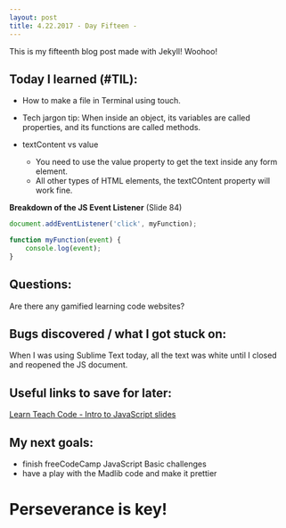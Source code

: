 ```yaml
---
layout: post
title: 4.22.2017 - Day Fifteen - 
---
```


This is my fifteenth blog post made with Jekyll! Woohoo! 

## Today I learned (#TIL):   

- How to make a file in Terminal using touch.

- Tech jargon tip:  When inside an object, its variables are called properties, and its functions are called methods.

- textContent vs value
  * You need to use the value property to get the text inside any form element.
  * All other types of HTML elements, the textCOntent property will work fine.

**Breakdown of the JS Event Listener**  (Slide 84)
```javascript
document.addEventListener('click', myFunction);

function myFunction(event) {
    console.log(event);
}
```


## Questions:

Are there any gamified learning code websites?


## Bugs discovered / what I got stuck on:

When I was using Sublime Text today, all the text was white until I closed and reopened the JS document. 

## Useful links to save for later:

[Learn Teach Code - Intro to JavaScript slides](http://learnteachcode.org/javascript-intro/#/)

## My next goals:

- finish freeCodeCamp JavaScript Basic challenges
- have a play with the Madlib code and make it prettier


# Perseverance is key!







